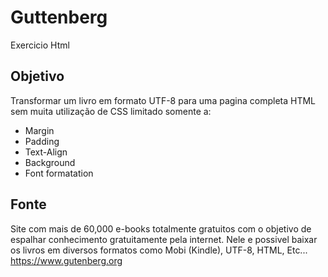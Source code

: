 # Guttenberg
Exercicio Html
## Objetivo
Transformar um livro em formato UTF-8 para uma pagina completa HTML sem muita utilização de CSS limitado somente a:
*   Margin
*   Padding
*   Text-Align
*   Background
*   Font formatation
## Fonte
Site com mais de 60,000 e-books totalmente gratuitos com o objetivo de espalhar conhecimento gratuitamente pela internet. Nele e possivel baixar os livros em diversos formatos como Mobi (Kindle), UTF-8, HTML, Etc...
https://www.gutenberg.org

